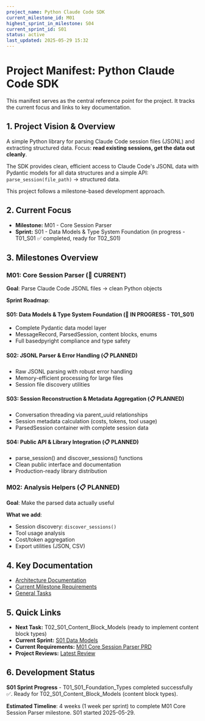 ```yaml
---
project_name: Python Claude Code SDK
current_milestone_id: M01
highest_sprint_in_milestone: S04
current_sprint_id: S01
status: active
last_updated: 2025-05-29 15:32
---
```


# Project Manifest: Python Claude Code SDK

This manifest serves as the central reference point for the project. It tracks the current focus and links to key documentation.

## 1. Project Vision & Overview

A simple Python library for parsing Claude Code session files (JSONL) and extracting structured data. Focus: **read existing sessions, get the data out cleanly**.

The SDK provides clean, efficient access to Claude Code's JSONL data with Pydantic models for all data structures and a simple API: `parse_session(file_path)` → structured data.

This project follows a milestone-based development approach.

## 2. Current Focus

- **Milestone:** M01 - Core Session Parser
- **Sprint:** S01 - Data Models & Type System Foundation (in progress - T01_S01 ✅ completed, ready for T02_S01)

## 3. Milestones Overview

### M01: Core Session Parser (🎯 CURRENT)
**Goal**: Parse Claude Code JSONL files → clean Python objects

**Sprint Roadmap**:

#### S01: Data Models & Type System Foundation (🔄 IN PROGRESS - T01_S01)
- Complete Pydantic data model layer
- MessageRecord, ParsedSession, content blocks, enums
- Full basedpyright compliance and type safety

#### S02: JSONL Parser & Error Handling (📋 PLANNED)
- Raw JSONL parsing with robust error handling
- Memory-efficient processing for large files
- Session file discovery utilities

#### S03: Session Reconstruction & Metadata Aggregation (📋 PLANNED)
- Conversation threading via parent_uuid relationships
- Session metadata calculation (costs, tokens, tool usage)
- ParsedSession container with complete session data

#### S04: Public API & Library Integration (📋 PLANNED)
- parse_session() and discover_sessions() functions
- Clean public interface and documentation
- Production-ready library distribution

### M02: Analysis Helpers (📋 PLANNED)
**Goal**: Make the parsed data actually useful

**What we add**:
- Session discovery: `discover_sessions()`
- Tool usage analysis
- Cost/token aggregation
- Export utilities (JSON, CSV)

## 4. Key Documentation

- [Architecture Documentation](./01_PROJECT_DOCS/ARCHITECTURE.md)
- [Current Milestone Requirements](./02_REQUIREMENTS/M01_Core_Session_Parser/)
- [General Tasks](./04_GENERAL_TASKS/)

## 5. Quick Links

- **Next Task:** T02_S01_Content_Block_Models (ready to implement content block types)
- **Current Sprint:** [S01 Data Models](./03_SPRINTS/S01_M01_Data_Models/)
- **Current Requirements:** [M01 Core Session Parser PRD](./02_REQUIREMENTS/M01_Core_Session_Parser/PRD_Core_Session_Parser.md)
- **Project Reviews:** [Latest Review](./10_STATE_OF_PROJECT/)

## 6. Development Status

**S01 Sprint Progress** - T01_S01_Foundation_Types completed successfully ✅. Ready for T02_S01_Content_Block_Models (content block types).

**Estimated Timeline**: 4 weeks (1 week per sprint) to complete M01 Core Session Parser milestone. S01 started 2025-05-29.
